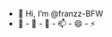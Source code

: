 - 👋 Hi, I’m @franzz-BFW
- 👀 - 🌱 - 💞️ - 📫  - 😄 - ⚡  
<!---
franzz-BFW/franzz-BFW is a ✨ special ✨ repository because its `README.md` (this file) appears on your GitHub profile.
You can click the Preview link to take a look at your changes.
--->
